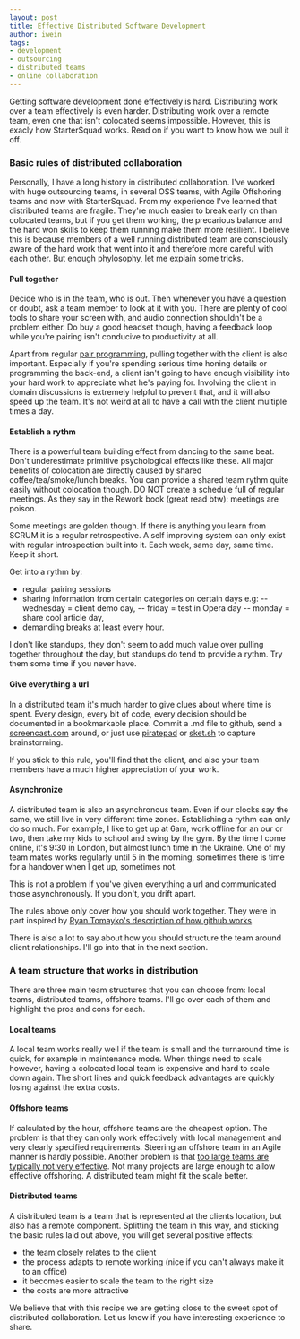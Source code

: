 ```yaml
---
layout: post
title: Effective Distributed Software Development
author: iwein
tags:
- development
- outsourcing
- distributed teams
- online collaboration
---
```


Getting software development done effectively is hard. Distributing work over a team effectively is even harder.
Distributing work over a remote team, even one that isn't colocated seems impossible. However, this is exacly how
StarterSquad works. Read on if you want to know how we pull it off.

### Basic rules of distributed collaboration

Personally, I have a long history in distributed collaboration. I've worked with huge outsourcing teams, in several OSS
teams, with Agile Offshoring teams and now with StarterSquad. From my experience I've learned that distributed teams
are fragile. They're much easier to break early on than colocated teams, but if you get them working, the precarious
balance and the hard won skills to keep them running make them more resilient. I believe this is because members of a
well running distributed team are consciously aware of the hard work that went into it and therefore more careful with
each other. But enough phylosophy, let me explain some tricks.


#### Pull together

Decide who is in the team, who is out. Then whenever you have a question or doubt, ask a team member to look at it with
 you. There are plenty of cool tools to share your screen with, and audio connection shouldn't be a problem either.
 Do buy a good headset though, having a feedback loop while you're pairing isn't conducive to productivity at all.

 Apart from regular [pair programming](http://blog.xebia.com/2010/05/09/practical-styles-of-pair-programming/),
 pulling together with the client is also important. Especially if
 you're spending serious time honing details or programming the back-end, a client isn't going to have enough
 visibility into your hard work to appreciate what he's paying for. Involving the client in domain discussions is
 extremely helpful to prevent that, and it will also speed up the team. It's not weird at all to have a call with the
 client multiple times a day.

#### Establish a rythm

There is a powerful team building effect from dancing to the same beat. Don't underestimate primitive psychological
effects like these. All major benefits of colocation are directly caused by shared coffee/tea/smoke/lunch breaks. You
can provide a shared team rythm quite easily without colocation though. DO NOT create a schedule full of regular
meetings. As they say in the Rework book (great read btw): meetings are poison.

Some meetings are golden though. If there is anything you learn from SCRUM it is a regular retrospective. A self
improving system can only exist with regular introspection built into it. Each week, same day,
same time. Keep it short.

Get into a rythm by:

- regular pairing sessions
- sharing information from certain categories on certain days e.g:
-- wednesday = client demo day,
-- friday = test in Opera day
-- monday = share cool article day,
- demanding breaks at least every hour.

I don't like standups, they don't seem to add much value over pulling together throughout the day, but standups do tend
to provide a rythm. Try them some time if you never have.

#### Give everything a url

In a distributed team it's much harder to give clues about where time is spent. Every design, every bit of code,
every decision should be documented in a bookmarkable place. Commit a .md file to github, send a
[screencast.com](http://screencast.com/) around, or just use [piratepad](http://piratepad.net) or
[sket.sh](http://sket.sh) to capture brainstorming.

If you stick to this rule, you'll find that the client, and also your team members have a much higher appreciation of
 your work.

#### Asynchronize

A distributed team is also an asynchronous team. Even if our clocks say the same, we still live in very different time
zones. Establishing a rythm can only do so much. For example, I like to get up at 6am, work offline for an our or two,
then take my kids to school and swing by the gym. By the time I come online, it's 9:30 in London,
but almost lunch time in the Ukraine. One of my team mates works regularly until 5 in the morning,
sometimes there is time for a handover when I get up, sometimes not.

This is not a problem if you've given everything a url and communicated those asynchronously. If you don't,
you drift apart.

The rules above only cover how you should work together. They were in part inspired by [Ryan Tomayko's description of
how github works](http://tomayko.com/writings/adopt-an-open-source-process-constraints).

There is also a lot to say about how you should structure the team around client relationships. I'll go into that in
the next section.

### A team structure that works in distribution

There are three main team structures that you can choose from: local teams, distributed teams,
offshore teams. I'll go over each of them and highlight the pros and cons for each.

#### Local teams

A local team works really well if the team is small and the turnaround time is quick,
for example in maintenance mode. When things need to scale however, having a colocated local team is expensive and hard
to scale down again. The short lines and quick feedback advantages are quickly losing against the extra costs.

#### Offshore teams

If calculated by the hour, offshore teams are the cheapest option. The problem is that they can only work effectively
 with local management and very clearly specified requirements. Steering an offshore team in an Agile manner is
 hardly possible. Another problem is that
 [too large teams are typically not very effective](http://www.qsm.com/Blog/Productivity_and_Team_Size.pdf).
 Not many projects are large enough to allow effective offshoring. A
 distributed team might fit the scale better.

#### Distributed teams

 A distributed team is a team that is represented at the clients location, but also has a remote component. Splitting
  the team in this way, and sticking the basic rules laid out above, you will get several positive effects:

- the team closely relates to the client
- the process adapts to remote working (nice if you can't always make it to an office)
- it becomes easier to scale the team to the right size
- the costs are more attractive

We believe that with this recipe we are getting close to the sweet spot of distributed collaboration. Let us know if
you have interesting experience to share.
